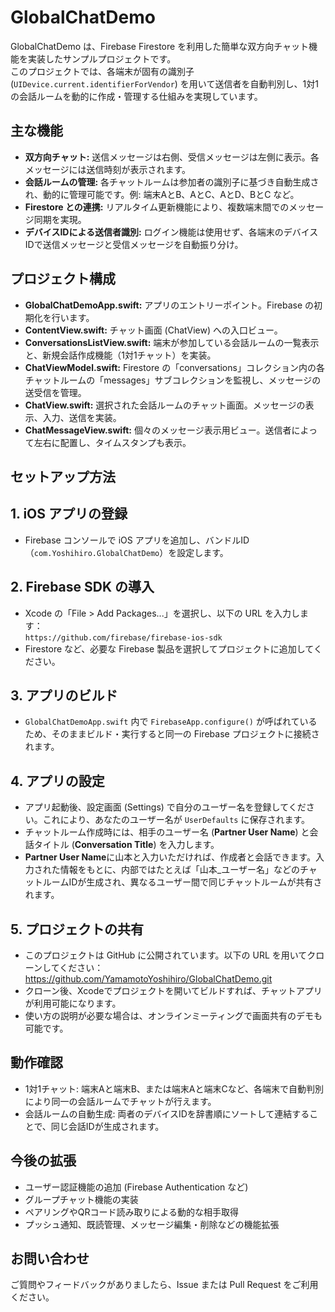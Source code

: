 <!DOCTYPE html>
<html lang="ja">
<head>
  <meta charset="UTF-8">
</head>
<body>
  <h1>GlobalChatDemo</h1>
  <p>
    GlobalChatDemo は、Firebase Firestore を利用した簡単な双方向チャット機能を実装したサンプルプロジェクトです。<br>
    このプロジェクトでは、各端末が固有の識別子 (<code>UIDevice.current.identifierForVendor</code>) を用いて送信者を自動判別し、1対1の会話ルームを動的に作成・管理する仕組みを実現しています。
  </p>

  <h2>主な機能</h2>
  <ul>
    <li><strong>双方向チャット:</strong> 送信メッセージは右側、受信メッセージは左側に表示。各メッセージには送信時刻が表示されます。</li>
    <li><strong>会話ルームの管理:</strong> 各チャットルームは参加者の識別子に基づき自動生成され、動的に管理可能です。例: 端末AとB、AとC、AとD、BとC など。</li>
    <li><strong>Firestore との連携:</strong> リアルタイム更新機能により、複数端末間でのメッセージ同期を実現。</li>
    <li><strong>デバイスIDによる送信者識別:</strong> ログイン機能は使用せず、各端末のデバイスIDで送信メッセージと受信メッセージを自動振り分け。</li>
  </ul>

  <h2>プロジェクト構成</h2>
  <ul>
    <li><strong>GlobalChatDemoApp.swift:</strong> アプリのエントリーポイント。Firebase の初期化を行います。</li>
    <li><strong>ContentView.swift:</strong> チャット画面 (ChatView) への入口ビュー。</li>
    <li><strong>ConversationsListView.swift:</strong> 端末が参加している会話ルームの一覧表示と、新規会話作成機能（1対1チャット）を実装。</li>
    <li><strong>ChatViewModel.swift:</strong> Firestore の「conversations」コレクション内の各チャットルームの「messages」サブコレクションを監視し、メッセージの送受信を管理。</li>
    <li><strong>ChatView.swift:</strong> 選択された会話ルームのチャット画面。メッセージの表示、入力、送信を実装。</li>
    <li><strong>ChatMessageView.swift:</strong> 個々のメッセージ表示用ビュー。送信者によって左右に配置し、タイムスタンプも表示。</li>
  </ul>

  <h2>セットアップ方法</h2>
  <h2>1. iOS アプリの登録</h2>
  <ul>
    <li>
      Firebase コンソールで iOS アプリを追加し、バンドルID（<code>com.Yoshihiro.GlobalChatDemo</code>）を設定します。
    </li>
  </ul>
  
  <h2>2. Firebase SDK の導入</h2>
  <ul>
    <li>
      Xcode の「File &gt; Add Packages...」を選択し、以下の URL を入力します：
      <br><code>https://github.com/firebase/firebase-ios-sdk</code>
    </li>
    <li>
      Firestore など、必要な Firebase 製品を選択してプロジェクトに追加してください。
    </li>
  </ul>
  
  <h2>3. アプリのビルド</h2>
  <ul>
    <li>
      <code>GlobalChatDemoApp.swift</code> 内で <code>FirebaseApp.configure()</code> が呼ばれているため、そのままビルド・実行すると同一の Firebase プロジェクトに接続されます。
    </li>
  </ul>
  
  <h2>4. アプリの設定</h2>
  <ul>
    <li>
      アプリ起動後、設定画面 (Settings) で自分のユーザー名を登録してください。これにより、あなたのユーザー名が <code>UserDefaults</code> に保存されます。
    </li>
    <li>
      チャットルーム作成時には、相手のユーザー名 (<strong>Partner User Name</strong>) と会話タイトル (<strong>Conversation Title</strong>) を入力します。
    </li>
    <li>
      <strong>Partner User Name</strong>に山本と入力いただければ、作成者と会話できます。入力された情報をもとに、内部ではたとえば「山本_ユーザー名」などのチャットルームIDが生成され、異なるユーザー間で同じチャットルームが共有されます。
    </li>
  </ul>
  
  <h2>5. プロジェクトの共有</h2>
  <ul>
    <li>
      このプロジェクトは GitHub に公開されています。以下の URL を用いてクローンしてください：
      <br><a href="https://github.com/YamamotoYoshihiro/GlobalChatDemo.git" target="_blank">https://github.com/YamamotoYoshihiro/GlobalChatDemo.git</a>
    </li>
    <li>
      クローン後、Xcodeでプロジェクトを開いてビルドすれば、チャットアプリが利用可能になります。
    </li>
    <li>
      使い方の説明が必要な場合は、オンラインミーティングで画面共有のデモも可能です。
    </li>
  </ul>

  <h2>動作確認</h2>
  <ul>
    <li>1対1チャット: 端末Aと端末B、または端末Aと端末Cなど、各端末で自動判別により同一の会話ルームでチャットが行えます。</li>
    <li>会話ルームの自動生成: 両者のデバイスIDを辞書順にソートして連結することで、同じ会話IDが生成されます。</li>
  </ul>

  <h2>今後の拡張</h2>
  <ul>
    <li>ユーザー認証機能の追加 (Firebase Authentication など)</li>
    <li>グループチャット機能の実装</li>
    <li>ペアリングやQRコード読み取りによる動的な相手取得</li>
    <li>プッシュ通知、既読管理、メッセージ編集・削除などの機能拡張</li>
  </ul>

  <h2>お問い合わせ</h2>
  <p>
    ご質問やフィードバックがありましたら、Issue または Pull Request をご利用ください。
  </p>
</body>
</html>
